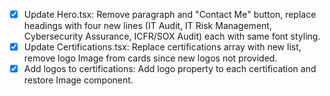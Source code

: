 - [x] Update Hero.tsx: Remove paragraph and "Contact Me" button, replace headings with four new lines (IT Audit, IT Risk Management, Cybersecurity Assurance, ICFR/SOX Audit) each with same font styling.
- [x] Update Certifications.tsx: Replace certifications array with new list, remove logo Image from cards since new logos not provided.
- [x] Add logos to certifications: Add logo property to each certification and restore Image component.
